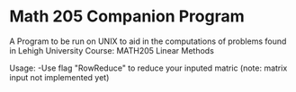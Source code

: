 # Math 205 Companion Program
 A Program to be run on UNIX to aid in the computations of problems found in Lehigh University Course: MATH205 Linear Methods

 Usage:
    -Use flag "RowReduce" to reduce your inputed matric (note: matrix input not implemented yet)
